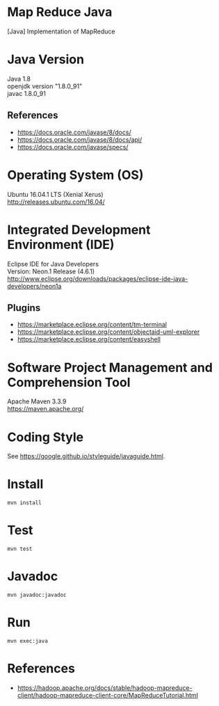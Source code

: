 # Map Reduce Java

[Java] Implementation of MapReduce  

# Java Version

Java 1.8  
openjdk version "1.8.0_91"  
javac 1.8.0_91  

## References

- https://docs.oracle.com/javase/8/docs/ 
- https://docs.oracle.com/javase/8/docs/api/
- https://docs.oracle.com/javase/specs/

# Operating System (OS)

Ubuntu 16.04.1 LTS (Xenial Xerus)  
http://releases.ubuntu.com/16.04/  

# Integrated Development Environment (IDE)

Eclipse IDE for Java Developers   
Version: Neon.1 Release (4.6.1)    
http://www.eclipse.org/downloads/packages/eclipse-ide-java-developers/neon1a  

## Plugins

- https://marketplace.eclipse.org/content/tm-terminal
- https://marketplace.eclipse.org/content/objectaid-uml-explorer
- https://marketplace.eclipse.org/content/easyshell

# Software Project Management and Comprehension Tool

Apache Maven 3.3.9  
https://maven.apache.org/  

# Coding Style

See https://google.github.io/styleguide/javaguide.html.

# Install

~~~
mvn install
~~~

# Test

~~~
mvn test
~~~

# Javadoc

~~~
mvn javadoc:javadoc
~~~

# Run

~~~
mvn exec:java
~~~

# References

- https://hadoop.apache.org/docs/stable/hadoop-mapreduce-client/hadoop-mapreduce-client-core/MapReduceTutorial.html




